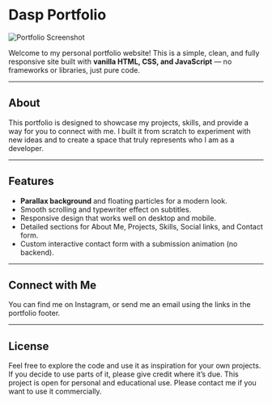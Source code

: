 # Dasp Portfolio

![Portfolio Screenshot](https://i.imgur.com/5t8t4ZB.png)

Welcome to my personal portfolio website! This is a simple, clean, and fully responsive site built with **vanilla HTML, CSS, and JavaScript** — no frameworks or libraries, just pure code.

---

## About

This portfolio is designed to showcase my projects, skills, and provide a way for you to connect with me. I built it from scratch to experiment with new ideas and to create a space that truly represents who I am as a developer.

---

## Features

- **Parallax background** and floating particles for a modern look.
- Smooth scrolling and typewriter effect on subtitles.
- Responsive design that works well on desktop and mobile.
- Detailed sections for About Me, Projects, Skills, Social links, and Contact form.
- Custom interactive contact form with a submission animation (no backend).

---

## Connect with Me

You can find me on Instagram, or send me an email using the links in the portfolio footer.

---

## License

Feel free to explore the code and use it as inspiration for your own projects. If you decide to use parts of it, please give credit where it’s due. This project is open for personal and educational use. Please contact me if you want to use it commercially.
